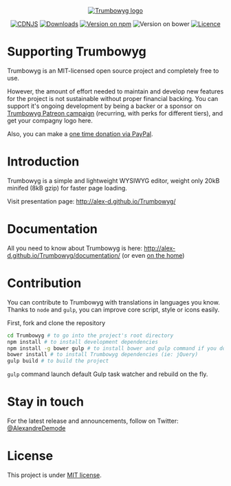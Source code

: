 <p align="center">
    <a href="http://alex-d.github.io/Trumbowyg/"><img src="banner.jpg" alt="Trumbowyg logo" /></a>
</p>

<p align="center">
    <a href="https://cdnjs.com/libraries/Trumbowyg"><img src="https://img.shields.io/cdnjs/v/Trumbowyg.svg" alt="CDNJS" /></a>
    <a href="https://www.npmjs.com/package/trumbowyg"><img src="https://img.shields.io/npm/dm/trumbowyg.svg" alt="Downloads" /></a>
    <a href="https://www.npmjs.com/package/trumbowyg"><img src="https://img.shields.io/npm/v/trumbowyg.svg" alt="Version on npm" /></a>
    <img src="https://img.shields.io/bower/v/trumbowyg.svg" alt="Version on bower" />
    <a href="https://github.com/Alex-D/Trumbowyg/blob/develop/LICENSE"><img src="https://img.shields.io/npm/l/trumbowyg.svg" alt="Licence" /></a>
</p>


# Supporting Trumbowyg

Trumbowyg is an MIT-licensed open source project and completely free to use.

However, the amount of effort needed to maintain and develop new features for the project is not sustainable without proper financial backing.
You can support it's ongoing development by being a backer or a sponsor on [Trumbowyg Patreon campaign](https://www.patreon.com/alexandredemode)
(recurring, with perks for different tiers), and get your compagny logo here.

Also, you can make a [one time donation via PayPal](https://www.paypal.me/alexandredemode).


# Introduction

Trumbowyg is a simple and lightweight WYSIWYG editor, weight only 20kB minifed (8kB gzip) for faster page loading.

Visit presentation page: http://alex-d.github.io/Trumbowyg/


# Documentation

All you need to know about Trumbowyg is here: http://alex-d.github.io/Trumbowyg/documentation/ (or even [on the home](http://alex-d.github.io/Trumbowyg/#get-started))


# Contribution

You can contribute to Trumbowyg with translations in languages you know.
Thanks to `node` and `gulp`, you can improve core script, style or icons easily.

First, fork and clone the repository

```bash
cd Trumbowyg # to go into the project's root directory
npm install # to install development dependencies
npm install -g bower gulp # to install bower and gulp command if you don't have them already
bower install # to install Trumbowyg dependencies (ie: jQuery)
gulp build # to build the project
```

`gulp` command launch default Gulp task watcher and rebuild on the fly.


# Stay in touch

For the latest release and announcements, follow on Twitter: [@AlexandreDemode](https://twitter.com/AlexandreDemode)


# License

This project is under [MIT license](LICENSE).
